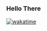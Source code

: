 ### Hello There 

[![wakatime](https://wakatime.com/badge/user/bd412ca0-a9fc-470f-82d6-b10ed4a4186e.svg)](https://wakatime.com/@bd412ca0-a9fc-470f-82d6-b10ed4a4186e)

<!--
**Patryk-B/Patryk-B** is a ✨ _special_ ✨ repository because its `README.md` (this file) appears on your GitHub profile.

Here are some ideas to get you started:

- 🔭 I’m currently working on ...
- 🌱 I’m currently learning ...
- 👯 I’m looking to collaborate on ...
- 🤔 I’m looking for help with ...
- 💬 Ask me about ...
- 📫 How to reach me: ...
- 😄 Pronouns: ...
- ⚡ Fun fact: ...
-->
